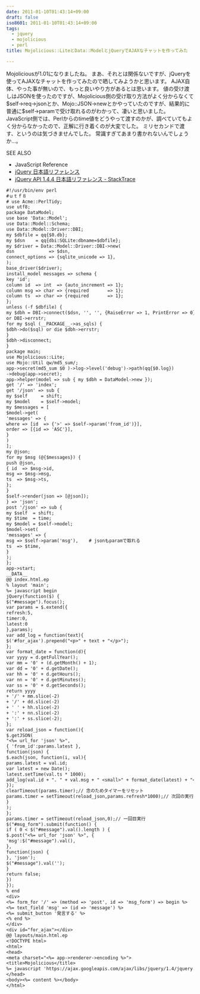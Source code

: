 ```yaml
---
date: 2011-01-10T01:43:14+09:00
draft: false
iso8601: 2011-01-10T01:43:14+09:00
tags:
  - jquery
  - mojolicious
  - perl
title: Mojolicious::LiteとData::ModelとjQueryでAJAXなチャットを作ってみた

---
```


<p>Mojoliciousが1.01になりましたね。
まあ、それとは関係ないですが、jQueryを使ってAJAXなチャットを作ってみたので晒してみようかと思います。
AJAX自体、やった事が無いので、もっと良いやり方があるとは思います。
値の受け渡しはJSONを使ったのですが、Mojolicious側の受け取り方法がよく分からなくて$self->req->jsonとか、Mojo::JSON->newとかやっていたのですが、結果的に普通に$self->paramで受け取れるのがわかって、凄いと思いました。
JavaScript側では、Perlからのtime値をどうやって渡すのかが、調べていてもよく分からなかったので、正解に行き着くのが大変でした。
ミリセカンドで渡す、というのは気づきませんでした。
常識すぎてあまり書かれないんでしょうか&#133;。</p>

<div>
<p>SEE ALSO</p>
<ul>
<li>JavaScript Reference</li>
<li><a href="http://semooh.jp/jquery/">jQuery 日本語リファレンス</a></li>
<li><a href="http://stacktrace.jp/jquery/api/">jQuery API 1.4.4 日本語リファレンス - StackTrace</a></li>
</ul>
</div>



```default
#!/usr/bin/env perl
#ｕｔｆ８
# use Acme::PerlTidy;
use utf8;
package DataModel;
use base 'Data::Model';
use Data::Model::Schema;
use Data::Model::Driver::DBI;
my $dbfile = qq{$0.db};
my $dsn    = qq{dbi:SQLite:dbname=$dbfile};
my $driver = Data::Model::Driver::DBI->new(
dsn             => $dsn,
connect_options => {sqlite_unicode => 1},
);
base_driver($driver);
install_model messages => schema {
key 'id';
column id  => int  => {auto_increment => 1};
column msg => char => {required       => 1};
column ts  => char => {required       => 1};
};
unless (-f $dbfile) {
my $dbh = DBI->connect($dsn, '', '', {RaiseError => 1, PrintError => 0})
or DBI->errstr;
for my $sql (__PACKAGE__->as_sqls) {
$dbh->do($sql) or die $dbh->errstr;
}
$dbh->disconnect;
}
package main;
use Mojolicious::Lite;
use Mojo::Util qw/md5_sum/;
app->secret(md5_sum $0 )->log->level('debug')->path(qq{$0.log})
->debug(app->secret);
app->helper(model => sub { my $dbh = DataModel->new });
get '/' => 'index';
get '/json' => sub {
my $self     = shift;
my $model    = $self->model;
my $messages = [
$model->get(
'messages' => {
where => [id  => {'>' => $self->param('from_id')}],
order => [{id => 'ASC'}],
}
)
];
my @json;
for my $msg (@{$messages}) {
push @json,
{ id  => $msg->id,
msg => $msg->msg,
ts  => $msg->ts,
};
}
$self->render(json => [@json]);
} => 'json';
post '/json' => sub {
my $self  = shift;
my $time  = time;
my $model = $self->model;
$model->set(
'messages' => {
msg => $self->param('msg'),    # jsonもparamで取れる
ts  => $time,
}
);
};
app->start;
__DATA__
@@ index.html.ep
% layout 'main';
%= javascript begin
jQuery(function($) {
$("#message").focus();
var params = $.extend({
refresh:5,
timer:0,
latest:0
},params);
var add_log = function(text){
$('#for_ajax').prepend("<p>" + text + "</p>");
};
var format_date = function(d){
var yyyy = d.getFullYear();
var mm = '0' + (d.getMonth() + 1);
var dd = '0' + d.getDate();
var hh = '0' + d.getHours();
var nn = '0' + d.getMinutes();
var ss = '0' + d.getSeconds();
return yyyy
+ '/' + mm.slice(-2)
+ '/' + dd.slice(-2)
+ ' ' + hh.slice(-2)
+ ':' + nn.slice(-2)
+ ':' + ss.slice(-2);
};
var reload_json = function(){
$.getJSON(
"<%= url_for 'json' %>",
{ 'from_id':params.latest },
function(json) {
$.each(json, function(i, val){
params.latest = val.id;
var latest = new Date();
latest.setTime(val.ts * 1000);
add_log(val.id + ". " + val.msg + " <small>" + format_date(latest) + "</small>");
});
clearTimeout(params.timer);// 念のためタイマーをリセット
params.timer = setTimeout(reload_json,params.refresh*1000);// 次回の実行はparams.refresh秒後
}
);
};
params.timer = setTimeout(reload_json,0);// 一回目実行
$("#msg_form").submit(function() {
if ( 0 < $("#message").val().length ) {
$.post("<%= url_for 'json' %>", {
'msg':$("#message").val(),
},
function(json) {
}, 'json');
$("#message").val('');
}
return false;
})
});
% end
<div>
<%= form_for '/' => (method => 'post', id => 'msg_form') => begin %>
<%= text_field 'msg' => (id => 'message') %>
<%= submit_button '発言する' %>
<% end %>
</div>
<div id="for_ajax"></div>
@@ layouts/main.html.ep
<!DOCTYPE html>
<html>
<head>
<meta charset="<%= app->renderer->encoding %>">
<title>Mojolicious</title>
%= javascript 'https://ajax.googleapis.com/ajax/libs/jquery/1.4/jquery.min.js'
</head>
<body><%= content %></body>
</html>
```
    	